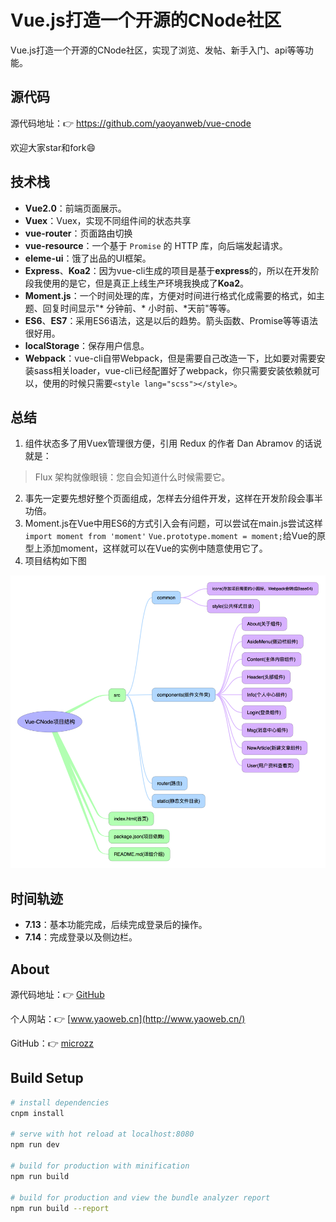 # Vue.js打造一个开源的CNode社区

Vue.js打造一个开源的CNode社区，实现了浏览、发帖、新手入门、api等等功能。

## 源代码
源代码地址：👉 https://github.com/yaoyanweb/vue-cnode

欢迎大家star和fork😄


## 技术栈
* **Vue2.0**：前端页面展示。
* **Vuex**：Vuex，实现不同组件间的状态共享
* **vue-router**：页面路由切换
* **vue-resource**：一个基于 `Promise` 的 HTTP 库，向后端发起请求。
*  **eleme-ui**：饿了出品的UI框架。
* **Express**、**Koa2**：因为vue-cli生成的项目是基于**express**的，所以在开发阶段我使用的是它，但是真正上线生产环境我换成了**Koa2**。
* **Moment.js**：一个时间处理的库，方便对时间进行格式化成需要的格式，如主题、回复时间显示"* 分钟前、* 小时前、*天前"等等。
* **ES6**、**ES7**：采用ES6语法，这是以后的趋势。箭头函数、Promise等等语法很好用。
* **localStorage**：保存用户信息。
* **Webpack**：vue-cli自带Webpack，但是需要自己改造一下，比如要对需要安装sass相关loader，vue-cli已经配置好了webpack，你只需要安装依赖就可以，使用的时候只需要`<style lang="scss"></style>`。

## 总结
1. 组件状态多了用Vuex管理很方便，引用 Redux 的作者 Dan Abramov 的话说就是：
> Flux 架构就像眼镜：您自会知道什么时候需要它。

2. 事先一定要先想好整个页面组成，怎样去分组件开发，这样在开发阶段会事半功倍。
3. Moment.js在Vue中用ES6的方式引入会有问题，可以尝试在main.js尝试这样`import moment from 'moment'` `Vue.prototype.moment = moment;`给Vue的原型上添加moment，这样就可以在Vue的实例中随意使用它了。
4. 项目结构如下图

![Vue-CNode by microzz.com](https://github.com/microzz/preview/blob/master/vue_cnode.png?raw=true)



## 时间轨迹
* **7.13**：基本功能完成，后续完成登录后的操作。
* **7.14**：完成登录以及侧边栏。




## About
源代码地址：👉 [GitHub](https://github.com/yaoyanweb/vue-cnode)

个人网站：👉 [www.yaoweb.cn](http://www.yaoweb.cn/)

GitHub：👉 [microzz](https://github.com/yaoyanweb/vue-cnode)

## Build Setup

``` bash
# install dependencies
cnpm install

# serve with hot reload at localhost:8080
npm run dev

# build for production with minification
npm run build

# build for production and view the bundle analyzer report
npm run build --report
```



